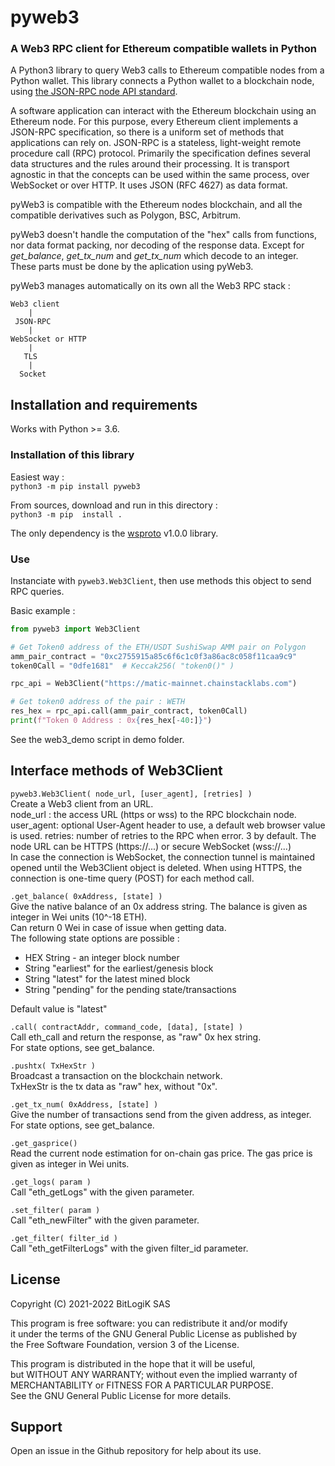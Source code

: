 # pyweb3

### A Web3 RPC client for Ethereum compatible wallets in Python

A Python3 library to query Web3 calls to Ethereum compatible nodes from a Python wallet. This library connects a Python wallet to a blockchain node, using [the JSON-RPC node API standard](https://ethereum.org/en/developers/docs/apis/json-rpc/).

A software application can interact with the Ethereum blockchain using an Ethereum node. For this purpose, every Ethereum client implements a JSON-RPC specification, so there is a uniform set of methods that applications can rely on. JSON-RPC is a stateless, light-weight remote procedure call (RPC) protocol. Primarily the specification defines several data structures and the rules around their processing. It is transport agnostic in that the concepts can be used within the same process, over WebSocket or over HTTP. It uses JSON (RFC 4627) as data format.

pyWeb3 is compatible with the Ethereum nodes blockchain, and all the compatible derivatives such as Polygon, BSC, Arbitrum.

pyWeb3 doesn't handle the computation of the "hex" calls from functions, nor data format packing, nor decoding of the response data. Except for *get_balance*, *get_tx_num* and *get_tx_num* which decode to an integer. These parts must be done by the aplication using pyWeb3.

pyWeb3 manages automatically on its own all the Web3 RPC stack :

```
Web3 client
    |
 JSON-RPC
    |
WebSocket or HTTP
    |
   TLS
    |
  Socket
```

## Installation and requirements

Works with Python >= 3.6.

### Installation of this library

Easiest way :  
`python3 -m pip install pyweb3`  

From sources, download and run in this directory :  
`python3 -m pip  install .`

The only dependency is the [wsproto](https://pypi.org/project/wsproto/) v1.0.0 library.

### Use

Instanciate with `pyweb3.Web3Client`, then use methods this object to send RPC queries.

Basic example :

```python
from pyweb3 import Web3Client

# Get Token0 address of the ETH/USDT SushiSwap AMM pair on Polygon
amm_pair_contract = "0xc2755915a85c6f6c1c0f3a86ac8c058f11caa9c9"
token0Call = "0dfe1681"  # Keccak256( "token0()" )

rpc_api = Web3Client("https://matic-mainnet.chainstacklabs.com")

# Get token0 address of the pair : WETH
res_hex = rpc_api.call(amm_pair_contract, token0Call)
print(f"Token 0 Address : 0x{res_hex[-40:]}")
```

See the web3_demo script in demo folder.

## Interface methods of Web3Client

`pyweb3.Web3Client( node_url, [user_agent], [retries] )`  
Create a Web3 client from an URL.  
node_url : the access URL (https or wss) to the RPC blockchain node.  
user_agent: optional User-Agent header to use, a default web browser value is used. 
retries: number of retries to the RPC when error. 3 by default.
The node URL can be HTTPS (https://...) or secure WebSocket (wss://...)  
In case the connection is WebSocket, the connection tunnel is maintained opened until the Web3Client object is deleted. When using HTTPS, the connection is one-time query (POST) for each method call.

`.get_balance( 0xAddress, [state] )`  
Give the native balance of an 0x address string. The balance is given as integer in Wei units (10^-18 ETH).  
Can return 0 Wei in case of issue when getting data.  
The following state options are possible :

* HEX String - an integer block number
* String "earliest" for the earliest/genesis block
* String "latest" for the latest mined block
* String "pending" for the pending state/transactions

Default value is "latest"

`.call( contractAddr, command_code, [data], [state] )`  
Call eth_call and return the response, as "raw" 0x hex string.  
For state options, see get_balance.

`.pushtx( TxHexStr )`  
Broadcast a transaction on the blockchain network.  
TxHexStr is the tx data as "raw" hex, without "0x".

`.get_tx_num( 0xAddress, [state] )`  
Give the number of transactions send from the given address, as integer.  
For state options, see get_balance.

`.get_gasprice()`  
Read the current node estimation for on-chain gas price. The gas price is given as integer in Wei units.  

`.get_logs( param )`  
Call "eth_getLogs" with the given parameter.

`.set_filter( param )`  
Call "eth_newFilter" with the given parameter.

`.get_filter( filter_id )`  
Call "eth_getFilterLogs" with the given filter_id parameter.


## License

Copyright (C) 2021-2022  BitLogiK SAS

This program is free software: you can redistribute it and/or modify  
it under the terms of the GNU General Public License as published by  
the Free Software Foundation, version 3 of the License.

This program is distributed in the hope that it will be useful,  
but WITHOUT ANY WARRANTY; without even the implied warranty of  
MERCHANTABILITY or FITNESS FOR A PARTICULAR PURPOSE.  
See the GNU General Public License for more details.

## Support

Open an issue in the Github repository for help about its use.
